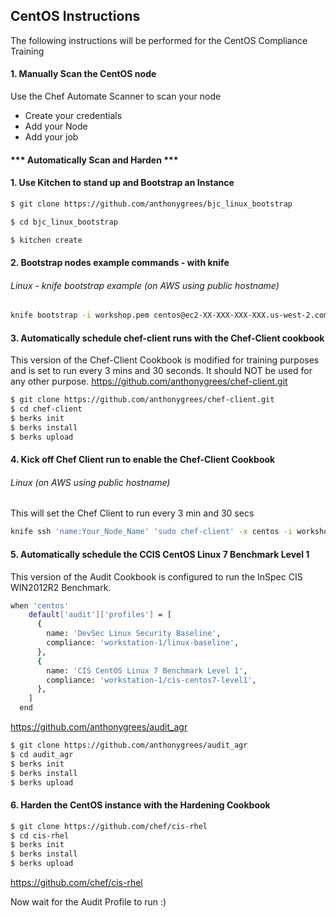 ## CentOS Instructions

The following instructions will be performed for the CentOS Compliance Training

#### 1. Manually Scan the CentOS node

Use the Chef Automate Scanner to scan your node
 * Create your credentials
 * Add your Node
 * Add your job

#### *** Automatically Scan and Harden ***

#### 1. Use Kitchen to stand up and Bootstrap an Instance
```bash
$ git clone https://github.com/anthonygrees/bjc_linux_bootstrap

$ cd bjc_linux_bootstrap

$ kitchen create
```

#### 2. Bootstrap nodes example commands - with knife
###### Linux - knife bootstrap example (on AWS using public hostname)
```bash
knife bootstrap -i workshop.pem centos@ec2-XX-XXX-XXX-XXX.us-west-2.compute.amazonaws.com -N Your_Node_Name --sudo -run-list 'recipe[Your_Cookbook_Name]'
```

#### 3. Automatically schedule chef-client runs with the Chef-Client cookbook
This version of the Chef-Client Cookbook is modified for training purposes and is set to run every 3 mins and 30 seconds.  It should NOT be used for any other purpose.
https://github.com/anthonygrees/chef-client.git
```bash
$ git clone https://github.com/anthonygrees/chef-client.git
$ cd chef-client
$ berks init
$ berks install
$ berks upload
```

#### 4. Kick off Chef Client run to enable the Chef-Client Cookbook
###### Linux (on AWS using public hostname)
This will set the Chef Client to run every 3 min and 30 secs

```bash
knife ssh 'name:Your_Node_Name' 'sudo chef-client' -x centos -i workshop.pem
```

#### 5. Automatically schedule the CCIS CentOS Linux 7 Benchmark Level 1
This version of the Audit Cookbook is configured to run the InSpec CIS WIN2012R2 Benchmark.

```bash
when 'centos'
    default['audit']['profiles'] = [
      {
        name: 'DevSec Linux Security Baseline',
        compliance: 'workstation-1/linux-baseline',
      },
      {
        name: 'CIS CentOS Linux 7 Benchmark Level 1',
        compliance: 'workstation-1/cis-centos7-level1',
      },
    ]
  end
```
https://github.com/anthonygrees/audit_agr
```bash
$ git clone https://github.com/anthonygrees/audit_agr
$ cd audit_agr
$ berks init
$ berks install
$ berks upload
```
#### 6. Harden the CentOS instance with the Hardening Cookbook

```bash
$ git clone https://github.com/chef/cis-rhel
$ cd cis-rhel
$ berks init
$ berks install
$ berks upload
```
https://github.com/chef/cis-rhel

Now wait for the Audit Profile to run :)

